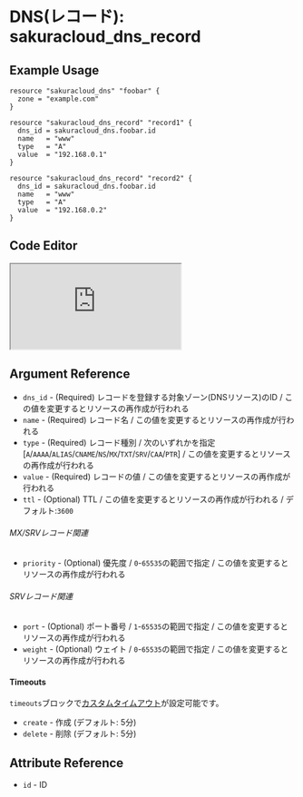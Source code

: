 # DNS(レコード): sakuracloud_dns_record

## Example Usage

```hcl
resource "sakuracloud_dns" "foobar" {
  zone = "example.com"
}

resource "sakuracloud_dns_record" "record1" {
  dns_id = sakuracloud_dns.foobar.id
  name   = "www"
  type   = "A"
  value  = "192.168.0.1"
}

resource "sakuracloud_dns_record" "record2" {
  dns_id = sakuracloud_dns.foobar.id
  name   = "www"
  type   = "A"
  value  = "192.168.0.2"
}
```

<div class="editor">

<h2>Code Editor</h2>

<iframe src="https://zouen-alpha.usacloud.jp/#resource/dns_record"></iframe>

</div>


## Argument Reference

* `dns_id` - (Required) レコードを登録する対象ゾーン(DNSリソース)のID / この値を変更するとリソースの再作成が行われる
* `name` - (Required) レコード名 / この値を変更するとリソースの再作成が行われる
* `type` - (Required) レコード種別 / 次のいずれかを指定 [`A`/`AAAA`/`ALIAS`/`CNAME`/`NS`/`MX`/`TXT`/`SRV`/`CAA`/`PTR`] / この値を変更するとリソースの再作成が行われる
* `value` - (Required) レコードの値 / この値を変更するとリソースの再作成が行われる
* `ttl` - (Optional) TTL / この値を変更するとリソースの再作成が行われる / デフォルト:`3600`

###### MX/SRVレコード関連

* `priority` - (Optional) 優先度 / `0`-`65535`の範囲で指定 / この値を変更するとリソースの再作成が行われる

###### SRVレコード関連

* `port` - (Optional) ポート番号 / `1`-`65535`の範囲で指定 / この値を変更するとリソースの再作成が行われる
* `weight` - (Optional) ウェイト / `0`-`65535`の範囲で指定 / この値を変更するとリソースの再作成が行われる

#### Timeouts

`timeouts`ブロックで[カスタムタイムアウト](https://www.terraform.io/docs/configuration/resources.html#operation-timeouts)が設定可能です。  

* `create` - 作成 (デフォルト: 5分)
* `delete` - 削除 (デフォルト: 5分)

## Attribute Reference

* `id` - ID

